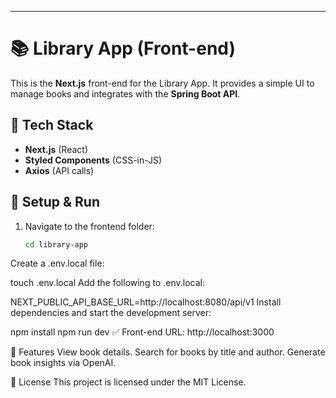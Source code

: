 
---

# 📚 Library App (Front-end)

This is the **Next.js** front-end for the Library App. It provides a simple UI to manage books and integrates with the **Spring Boot API**.

## 🚀 Tech Stack
- **Next.js** (React)
- **Styled Components** (CSS-in-JS)
- **Axios** (API calls)

## 🔧 Setup & Run

1. Navigate to the frontend folder:
   ```bash
   cd library-app
Create a .env.local file:

touch .env.local
Add the following to .env.local:

NEXT_PUBLIC_API_BASE_URL=http://localhost:8080/api/v1
Install dependencies and start the development server:

npm install
npm run dev
✅ Front-end URL: http://localhost:3000

🎨 Features
View book details.
Search for books by title and author.
Generate book insights via OpenAI.

📜 License
This project is licensed under the MIT License.
